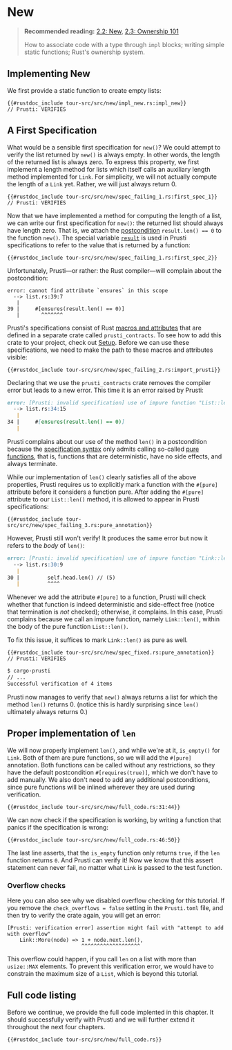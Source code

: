 # New 

> **Recommended reading:** 
> [2.2: New](https://rust-unofficial.github.io/too-many-lists/first-new.html), 
> [2.3: Ownership 101](https://rust-unofficial.github.io/too-many-lists/first-ownership.html)
> 
> How to associate code with a type through `impl` blocks; 
> writing simple static functions;
> Rust's ownership system.

## Implementing New

We first provide a static function to create empty lists:

```rust,noplaypen
{{#rustdoc_include tour-src/src/new/impl_new.rs:impl_new}}
// Prusti: VERIFIES
```

## A First Specification

What would be a sensible first specification for `new()`?
We could attempt to verify the list returned by `new()` is always empty.
In other words, the length of the returned list is always zero.
To express this property, we first implement a length method for lists which
itself calls an auxiliary length method implemented for `Link`.
For simplicity, we will not actually compute the length of a `Link` yet.
Rather, we will just always return 0.

```rust,noplaypen
{{#rustdoc_include tour-src/src/new/spec_failing_1.rs:first_spec_1}}
// Prusti: VERIFIES
```

Now that we have implemented a method for computing the length of a list, we can
write our first specification for `new()`: the returned list should always have length
zero.
That is, we attach the [postcondition](../verify/prepost.md)
`result.len() == 0` to the function `new()`. The special variable [`result`](../syntax.md#result-variable) is used in Prusti specifications to refer to the value that is returned by a function:

```rust,noplaypen
{{#rustdoc_include tour-src/src/new/spec_failing_1.rs:first_spec_2}}
```

Unfortunately, Prusti—or rather: the Rust compiler—will complain about
the postcondition:

```plain
error: cannot find attribute `ensures` in this scope
  --> list.rs:39:7
   |
39 |     #[ensures(result.len() == 0)]    
   |       ^^^^^^^
```

Prusti's specifications consist of Rust
[macros and attributes](https://doc.rust-lang.org/reference/procedural-macros.html)
that are defined in a separate crate called `prusti_contracts`. To see how to add this crate to your project, check out [Setup](setup.md).
Before we can use these specifications, we need to make the path to these
macros and attributes visible:

```rust,noplaypen
{{#rustdoc_include tour-src/src/new/spec_failing_2.rs:import_prusti}}
```

Declaring that we use the `prusti_contracts` crate removes the compiler error but
leads to a new error. This time it is an error raised by Prusti:

```markdown
error: [Prusti: invalid specification] use of impure function "List::len" in pure code is not allowed
  --> list.rs:34:15
   |
34 |     #[ensures(result.len() == 0)]    
   | 
```

Prusti complains about our use of the method `len()` in a postcondition because the
[specification syntax](../syntax.md) only admits calling so-called
[pure functions](../verify/pure.md), that is, functions that are deterministic,
have no side effects, and always terminate.

While our implementation of `len()` clearly satisfies all of the above properties,
Prusti requires us to explicitly mark a function with the `#[pure]` attribute
before it considers a function pure.
After adding the `#[pure]` attribute to our `List::len()` method, it is allowed to
appear in Prusti specifications:

```rust,noplaypen
{{#rustdoc_include tour-src/src/new/spec_failing_3.rs:pure_annotation}}
```

However, Prusti still won't verify! It produces the same error but now it refers
to the *body* of `len()`:

```markdown
error: [Prusti: invalid specification] use of impure function "Link::len" in pure code is not allowed
  --> list.rs:30:9
   |
30 |         self.head.len() // (5)
   |         ^^^^
```

Whenever we add the attribute `#[pure]` to a function, Prusti will check whether that
function is indeed deterministic and side-effect free
(notice that termination is *not* checked); otherwise, it complains.
In this case, Prusti complains because we call an impure function,
namely `Link::len()`, within the body of the pure function `List::len()`.

To fix this issue, it suffices to mark `Link::len()` as pure as well.

```rust,noplaypen
{{#rustdoc_include tour-src/src/new/spec_fixed.rs:pure_annotation}}
// Prusti: VERIFIES
```

```markdown
$ cargo-prusti
// ...
Successful verification of 4 items
```

Prusti now manages to verify that `new()` always returns
a list for which the method `len()` returns 0. (notice
this is hardly surprising since `len()` ultimately always returns 0.)

## Proper implementation of `len`

We will now properly implement `len()`, and while we're at it, `is_empty()` for `Link`. Both of them are pure functions, so we will add the `#[pure]` annotation. Both functions can be called without any restrictions, so they have the default postcondition `#[requires(true)]`, which we don't have to add manually. We also don't need to add any additional postconditions, since pure functions will be inlined wherever they are used during verification.

```rust,noplaypen
{{#rustdoc_include tour-src/src/new/full_code.rs:31:44}}
```

We can now check if the specification is working, by writing a function that panics if the specification is wrong:
```rust,noplaypen
{{#rustdoc_include tour-src/src/new/full_code.rs:46:50}}
```

The last line asserts, that the `is_empty` function only returns `true`, if the `len` function returns `0`.
And Prusti can verify it! Now we know that this assert statement can never fail, no matter what `Link` is passed to the test function.

### Overflow checks

Here you can also see why we disabled overflow checking for this tutorial. If you remove the `check_overflows = false` setting in the `Prusti.toml` file, and then try to verify the crate again, you will get an error:
```plain
[Prusti: verification error] assertion might fail with "attempt to add with overflow"
    Link::More(node) => 1 + node.next.len(),
                        ^^^^^^^^^^^^^^^^^^^
```
This overflow could happen, if you call `len` on a list with more than `usize::MAX` elements. To prevent this verification error, we would have to constrain the maximum size of a `List`, which is beyond this tutorial. 

## Full code listing

Before we continue, we provide the full code implented in this chapter.
It should successfully verify with Prusti and we will further extend it throughout
the next four chapters.

```rust,noplaypen
{{#rustdoc_include tour-src/src/new/full_code.rs}}
```
